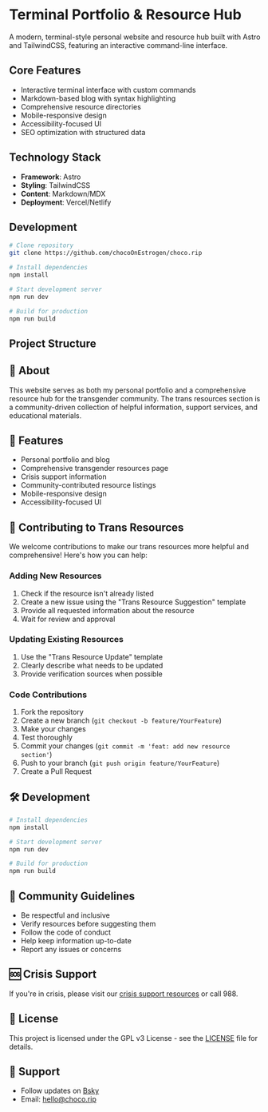 # Terminal Portfolio & Resource Hub

A modern, terminal-style personal website and resource hub built with Astro and TailwindCSS, featuring an interactive command-line interface.

## Core Features

- Interactive terminal interface with custom commands
- Markdown-based blog with syntax highlighting
- Comprehensive resource directories
- Mobile-responsive design
- Accessibility-focused UI
- SEO optimization with structured data

## Technology Stack

- **Framework**: Astro
- **Styling**: TailwindCSS
- **Content**: Markdown/MDX
- **Deployment**: Vercel/Netlify

## Development

```bash
# Clone repository
git clone https://github.com/chocoOnEstrogen/choco.rip

# Install dependencies
npm install

# Start development server
npm run dev

# Build for production
npm run build
```

## Project Structure

## 🌈 About

This website serves as both my personal portfolio and a comprehensive resource hub for the transgender community. The trans resources section is a community-driven collection of helpful information, support services, and educational materials.

## 🚀 Features

- Personal portfolio and blog
- Comprehensive transgender resources page
- Crisis support information
- Community-contributed resource listings
- Mobile-responsive design
- Accessibility-focused UI

## 💜 Contributing to Trans Resources

We welcome contributions to make our trans resources more helpful and comprehensive! Here's how you can help:

### Adding New Resources

1. Check if the resource isn't already listed
2. Create a new issue using the "Trans Resource Suggestion" template
3. Provide all requested information about the resource
4. Wait for review and approval

### Updating Existing Resources

1. Use the "Trans Resource Update" template
2. Clearly describe what needs to be updated
3. Provide verification sources when possible

### Code Contributions

1. Fork the repository
2. Create a new branch (`git checkout -b feature/YourFeature`)
3. Make your changes
4. Test thoroughly
5. Commit your changes (`git commit -m 'feat: add new resource section'`)
6. Push to your branch (`git push origin feature/YourFeature`)
7. Create a Pull Request

## 🛠️ Development

```bash
# Install dependencies
npm install

# Start development server
npm run dev

# Build for production
npm run build
```

## 🤝 Community Guidelines

- Be respectful and inclusive
- Verify resources before suggesting them
- Follow the code of conduct
- Help keep information up-to-date
- Report any issues or concerns

## 🆘 Crisis Support

If you're in crisis, please visit our [crisis support resources](https://choco.rip/trans-help#crisis-support) or call 988.

## 📝 License

This project is licensed under the GPL v3 License - see the [LICENSE](./LICENSE) file for details.

## 💖 Support

- Follow updates on [Bsky](https://bsky.app/profile/choco.rip)
- Email: hello@choco.rip



